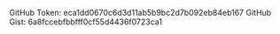 GitHub Token: eca1dd0670c6d3d11ab5b9bc2d7b092eb84eb167
GitHub Gist: 6a8fccebfbbfff0cf55d4436f0723ca1
